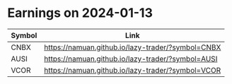 # Earnings on 2024-01-13

| Symbol | Link |
| ---| --- |
| CNBX | https://namuan.github.io/lazy-trader/?symbol=CNBX |
| AUSI | https://namuan.github.io/lazy-trader/?symbol=AUSI |
| VCOR | https://namuan.github.io/lazy-trader/?symbol=VCOR |
